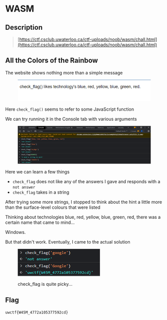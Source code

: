 # WASM

## Description

> [https://ctf.csclub.uwaterloo.ca/ctf-uploads/noob/wasm/chall.html](https://ctf.csclub.uwaterloo.ca/ctf-uploads/noob/wasm/chall.html)

## All the Colors of the Rainbow

The website shows nothing more than a simple message

<figure><img src="../../.gitbook/assets/image (10) (1) (1).png" alt=""><figcaption></figcaption></figure>

Here `check_flag()` seems to refer to some JavaScript function

We can try running it in the Console tab with various arguments

<figure><img src="../../.gitbook/assets/image (5) (2).png" alt=""><figcaption></figcaption></figure>

Here we can learn a few things

* `check_flag` does not like any of the answers I gave and responds with a `not answer`
* `check_flag` takes in a string

After trying some more strings, I stopped to think about the hint a little more than the surface-level colours that were listed

Thinking about technologies blue, red, yellow, blue, green, red, there was a certain name that came to mind...

Windows.

But that didn't work. Eventually, I came to the actual solution

<figure><img src="../../.gitbook/assets/image (8).png" alt=""><figcaption><p>check_flag is quite picky...</p></figcaption></figure>

## Flag

`uwctf{W45M_4772a105377592cd}`
